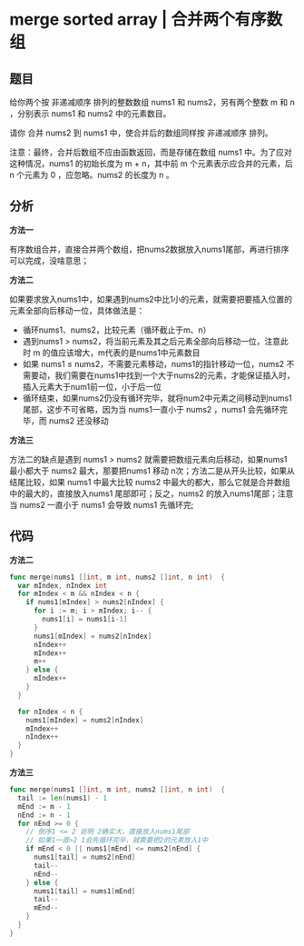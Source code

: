 # merge sorted array | 合并两个有序数组

## 题目

给你两个按 非递减顺序 排列的整数数组 nums1 和 nums2，另有两个整数 m 和 n ，分别表示 nums1 和 nums2 中的元素数目。

请你 合并 nums2 到 nums1 中，使合并后的数组同样按 非递减顺序 排列。

注意：最终，合并后数组不应由函数返回，而是存储在数组 nums1 中。为了应对这种情况，nums1 的初始长度为 m + n，其中前 m 个元素表示应合并的元素，后 n 个元素为 0 ，应忽略。nums2 的长度为 n 。

## 分析

**方法一**

有序数组合并，直接合并两个数组，把nums2数据放入nums1尾部，再进行排序可以完成，没啥意思；

**方法二**

如果要求放入nums1中，如果遇到nums2中比1小的元素，就需要把要插入位置的元素全部向后移动一位，具体做法是：

- 循环nums1、nums2，比较元素（循环截止于m、n）
- 遇到nums1 > nums2，将当前元素及其之后元素全部向后移动一位，注意此时 m 的值应该增大，m代表的是nums1中元素数目
- 如果 nums1 ≤ nums2，不需要元素移动，nums1的指针移动一位，nums2 不需要动，我们需要在nums1中找到一个大于nums2的元素，才能保证插入时，插入元素大于num1前一位，小于后一位
- 循环结束，如果nums2仍没有循环完毕，就将num2中元素之间移动到nums1尾部，这步不可省略，因为当 nums1一直小于 nums2 ，nums1 会先循环完毕，而 nums2 还没移动

**方法三**

方法二的缺点是遇到 nums1 > nums2 就需要把数组元素向后移动，如果nums1 最小都大于 nums2 最大，那要把nums1 移动 n次；方法二是从开头比较，如果从结尾比较，如果 nums1 中最大比较 nums2 中最大的都大，那么它就是合并数组中的最大的，直接放入nums1 尾部即可；反之，nums2 的放入nums1尾部；注意当 nums2 一直小于 nums1 会导致 nums1 先循环完;

## 代码

**方法二**

```Go
func merge(nums1 []int, m int, nums2 []int, n int)  {
  var mIndex, nIndex int
  for mIndex < m && nIndex < n {
    if nums1[mIndex] > nums2[nIndex] {
      for i := m; i > mIndex; i-- {
        nums1[i] = nums1[i-1]
      }
      nums1[mIndex] = nums2[nIndex]
      nIndex++
      mIndex++
      m++
    } else {
      mIndex++
    }
  }

  for nIndex < n {
    nums1[mIndex] = nums2[nIndex]
    mIndex++
    nIndex++
  }
}

```

**方法三**


```Go
func merge(nums1 []int, m int, nums2 []int, n int)  {
  tail := len(nums1) - 1
  mEnd := m - 1
  nEnd := n - 1
  for nEnd >= 0 {
    // 倒序1 <= 2 说明 2确实大，直接放入nums1尾部
    // 如果1一直>2 1会先循环完毕，就需要把2的元素放入1中
    if mEnd < 0 || nums1[mEnd] <= nums2[nEnd] {
      nums1[tail] = nums2[nEnd]
      tail--
      nEnd--
    } else {
      nums1[tail] = nums1[mEnd]
      tail--
      mEnd--
    }
  }
}
```

